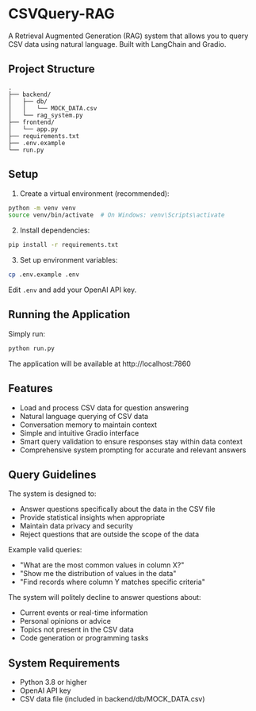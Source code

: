# CSVQuery-RAG

A Retrieval Augmented Generation (RAG) system that allows you to query CSV data using natural language. Built with LangChain and Gradio.

## Project Structure

```
.
├── backend/
│   ├── db/
│   │   └── MOCK_DATA.csv
│   └── rag_system.py
├── frontend/
│   └── app.py
├── requirements.txt
├── .env.example
└── run.py
```

## Setup

1. Create a virtual environment (recommended):
```bash
python -m venv venv
source venv/bin/activate  # On Windows: venv\Scripts\activate
```

2. Install dependencies:
```bash
pip install -r requirements.txt
```

3. Set up environment variables:
```bash
cp .env.example .env
```
Edit `.env` and add your OpenAI API key.

## Running the Application

Simply run:
```bash
python run.py
```

The application will be available at http://localhost:7860

## Features

- Load and process CSV data for question answering
- Natural language querying of CSV data
- Conversation memory to maintain context
- Simple and intuitive Gradio interface
- Smart query validation to ensure responses stay within data context
- Comprehensive system prompting for accurate and relevant answers

## Query Guidelines

The system is designed to:
- Answer questions specifically about the data in the CSV file
- Provide statistical insights when appropriate
- Maintain data privacy and security
- Reject questions that are outside the scope of the data

Example valid queries:
- "What are the most common values in column X?"
- "Show me the distribution of values in the data"
- "Find records where column Y matches specific criteria"

The system will politely decline to answer questions about:
- Current events or real-time information
- Personal opinions or advice
- Topics not present in the CSV data
- Code generation or programming tasks

## System Requirements

- Python 3.8 or higher
- OpenAI API key
- CSV data file (included in backend/db/MOCK_DATA.csv) 